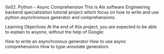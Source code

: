 0x02. Python - Async Comprehension
This is Alx software Engineering backend specialization tutorial project which focus on how to write and use python asynchronous generator and comprehensions.

Learning Objectives
At the end of this project, you are expected to be able to explain to anyone, without the help of Google:

How to write an asynchronous generator
How to use async comprehensions
How to type-annotate generators

